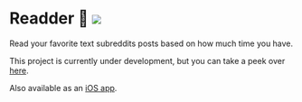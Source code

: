 # Readder 📖 ![](https://travis-ci.org/sleepyfran/readder-web.svg?branch=master)
Read your favorite text subreddits posts based on how much time you have.

This project is currently under development, but you can take a peek over [here](https://sleepyfran.github.io/readder-web/).

Also available as an [iOS app](https://github.com/sleepyfran/readder-ios).